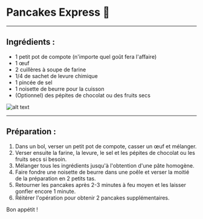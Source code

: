 # Pancakes Express 🥞
***
## Ingrédients :
- 1 petit pot de compote (n'importe quel goût fera l'affaire)
- 1 œuf
- 2 cuillères à soupe de farine
- 1/4 de sachet de levure chimique
- 1 pincée de sel
- 1 noisette de beurre pour la cuisson
- (Optionnel) des pépites de chocolat ou des fruits secs

![alt text](https://4.bp.blogspot.com/-fCIz53Vlo4E/UMz6ZWIYAeI/AAAAAAAACTQ/28G4tZmfw2g/s1600/157+quinoa+pancakes.jpg)

***
## Préparation :

1. Dans un bol, verser un petit pot de compote, casser un œuf et mélanger.
2. Verser ensuite la farine, la levure, le sel et les pépites de chocolat ou les fruits secs si besoin.
3. Mélanger tous les ingrédients jusqu'à l'obtention d'une pâte homogène.
4. Faire fondre une noisette de beurre dans une poêle et verser la moitié de la préparation en 2 petits tas.
5. Retourner les pancakes après 2-3 minutes à feu moyen et les laisser gonfler encore 1 minute.
6. Réitérer l'opération pour obtenir 2 pancakes supplémentaires.

Bon appétit !
